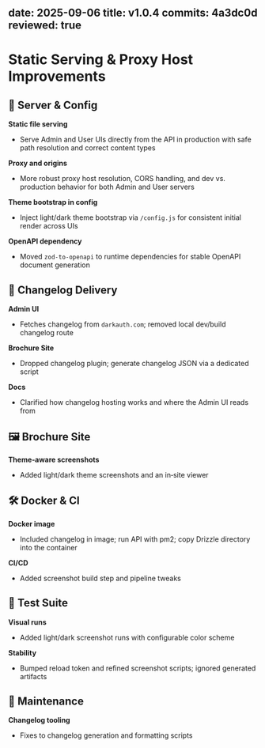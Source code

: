 date: 2025-09-06
title: v1.0.4
commits: 4a3dc0d
reviewed: true
---

# Static Serving & Proxy Host Improvements

## 🚀 Server & Config

**Static file serving**
- Serve Admin and User UIs directly from the API in production with safe path resolution and correct content types

**Proxy and origins**
- More robust proxy host resolution, CORS handling, and dev vs. production behavior for both Admin and User servers

**Theme bootstrap in config**
- Inject light/dark theme bootstrap via `/config.js` for consistent initial render across UIs

**OpenAPI dependency**
- Moved `zod-to-openapi` to runtime dependencies for stable OpenAPI document generation

## 📰 Changelog Delivery

**Admin UI**
- Fetches changelog from `darkauth.com`; removed local dev/build changelog route

**Brochure Site**
- Dropped changelog plugin; generate changelog JSON via a dedicated script

**Docs**
- Clarified how changelog hosting works and where the Admin UI reads from

## 🖼️ Brochure Site

**Theme‑aware screenshots**
- Added light/dark theme screenshots and an in‑site viewer

## 🛠️ Docker & CI

**Docker image**
- Included changelog in image; run API with pm2; copy Drizzle directory into the container

**CI/CD**
- Added screenshot build step and pipeline tweaks

## 🧪 Test Suite

**Visual runs**
- Added light/dark screenshot runs with configurable color scheme

**Stability**
- Bumped reload token and refined screenshot scripts; ignored generated artifacts

## 🧹 Maintenance

**Changelog tooling**
- Fixes to changelog generation and formatting scripts
